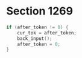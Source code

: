 # Section 1269

```c << Insert a token saved by \afterassignment, if any >>=
if (after_token != 0) {
    cur_tok = after_token;
    back_input();
    after_token = 0;
}
```
